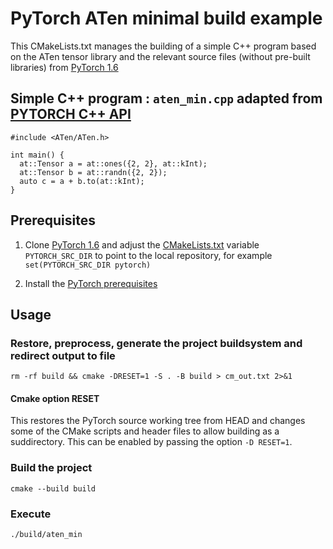 # PyTorch ATen minimal build example 

This CMakeLists.txt manages the building of a simple C++ program based on the ATen tensor library and the relevant source files (without pre-built libraries) from [PyTorch 1.6](https://github.com/pytorch/pytorch/tree/1.6)

## Simple C++ program : `aten_min.cpp` adapted from [PYTORCH C++ API](https://pytorch.org/cppdocs/)

    #include <ATen/ATen.h>

    int main() {
      at::Tensor a = at::ones({2, 2}, at::kInt);
      at::Tensor b = at::randn({2, 2});
      auto c = a + b.to(at::kInt);
    }

## Prerequisites

1. Clone [PyTorch 1.6](https://github.com/pytorch/pytorch/tree/1.6) and adjust the [CMakeLists.txt](CMakeLists.txt) variable `PYTORCH_SRC_DIR` to point to the local repository, for example `set(PYTORCH_SRC_DIR pytorch)`

2. Install the [PyTorch prerequisites](https://github.com/pytorch/pytorch/tree/1.6#from-source)

## Usage
### Restore, preprocess, generate the project buildsystem and redirect output to file

    rm -rf build && cmake -DRESET=1 -S . -B build > cm_out.txt 2>&1

#### Cmake option RESET

This restores the PyTorch source working tree from HEAD and changes some of the CMake scripts and header files to allow building as a suddirectory. This can be enabled by passing the option `-D RESET=1`.

### Build the project

    cmake --build build

### Execute

    ./build/aten_min
